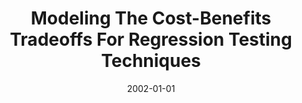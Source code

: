 ---
title: "Modeling The Cost-Benefits Tradeoffs For Regression Testing Techniques"
date: 2002-01-01
venue: "18th International Conference on Software Maintenance (ICSM 2002), Maintaining Distributed Heterogeneous Systems, 3-6 October 2002, Montreal, Quebec, Canada"
paperurl: https://doi.org/10.1109/ICSM.2002.1167767
authors: "Alexey G Malishevsky, Gregg Rothermel and Sebastian G Elbaum"
awards: ""
---